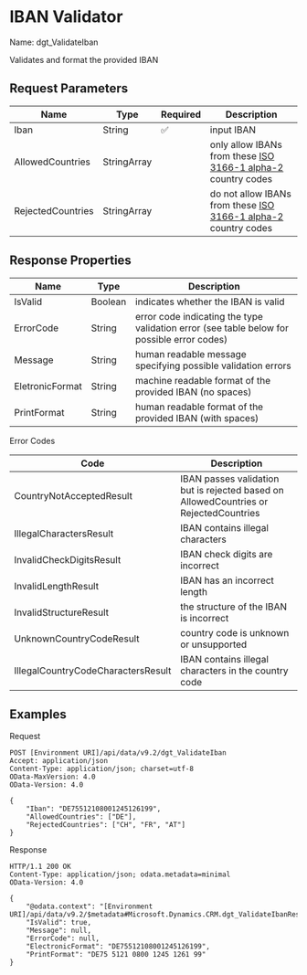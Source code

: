 # IBAN Validator

Name: dgt_ValidateIban

Validates and format the provided IBAN

## Request Parameters

| Name              | Type        | Required | Description                                                                                                                    |
|-------------------|-------------|----------|--------------------------------------------------------------------------------------------------------------------------------|
| Iban              | String      | ✅        | input IBAN                                                                                                                     |
| AllowedCountries  | StringArray |          | only allow IBANs from these [ISO 3166-1 alpha-2](https://en.wikipedia.org/wiki/List_of_ISO_3166_country_codes) country codes   |
| RejectedCountries | StringArray |          | do not allow IBANs from these [ISO 3166-1 alpha-2](https://en.wikipedia.org/wiki/List_of_ISO_3166_country_codes) country codes |

## Response Properties

| Name            | Type    | Description                                                                                |
|-----------------|---------|--------------------------------------------------------------------------------------------|
| IsValid         | Boolean | indicates whether the IBAN is valid                                                        |
| ErrorCode       | String  | error code indicating the type validation error (see table below for possible error codes) |
| Message         | String  | human readable message specifying possible validation errors                               |
| EletronicFormat | String  | machine readable format of the provided IBAN (no spaces)                                   |
| PrintFormat     | String  | human readable format of the provided IBAN (with spaces)                                   |

Error Codes

| Code                               | Description                                                                           |
|------------------------------------|---------------------------------------------------------------------------------------|
| CountryNotAcceptedResult           | IBAN passes validation but is rejected based on AllowedCountries or RejectedCountries |
| IllegalCharactersResult            | IBAN contains illegal characters                                                      |
| InvalidCheckDigitsResult           | IBAN check digits are incorrect                                                       |
| InvalidLengthResult                | IBAN has an incorrect length                                                          |
| InvalidStructureResult             | the structure of the IBAN is incorrect                                                |
| UnknownCountryCodeResult           | country code is unknown or unsupported                                                |
| IllegalCountryCodeCharactersResult | IBAN contains illegal characters in the country code                                  |

## Examples

Request

```http
POST [Environment URI]/api/data/v9.2/dgt_ValidateIban
Accept: application/json
Content-Type: application/json; charset=utf-8
OData-MaxVersion: 4.0
OData-Version: 4.0

{
    "Iban": "DE75512108001245126199",
    "AllowedCountries": ["DE"],
    "RejectedCountries": ["CH", "FR", "AT"]
}
```

Response

```http
HTTP/1.1 200 OK
Content-Type: application/json; odata.metadata=minimal
OData-Version: 4.0

{
    "@odata.context": "[Environment URI]/api/data/v9.2/$metadata#Microsoft.Dynamics.CRM.dgt_ValidateIbanResponse",
    "IsValid": true,
    "Message": null,
    "ErrorCode": null,
    "ElectronicFormat": "DE75512108001245126199",
    "PrintFormat": "DE75 5121 0800 1245 1261 99"
}
```